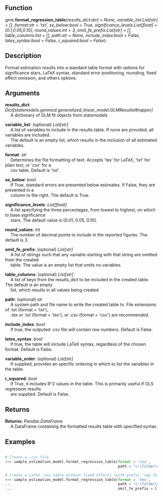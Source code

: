 ## Function
gme.**format_regression_table**(*results_dict:dict = None,
                             variable_list:List[str] = [],
                             format:str = 'txt',
                             se_below:bool = True,
                             significance_levels:List[float] = [0.1,0.05,0.10],
                             round_values:int = 3,
                             omit_fe_prefix:List[str] = [],
                             table_columns:list = [],
                             path:str = None,
                             include_index:bool = False,
                             latex_syntax:bool = False,
                             r_squared:bool = False*):

## Description
Format estimation results into a standard table format with options for significance stars, LaTeX syntax, standard error positioning, rounding, fixed effect omission, and others options.

## Arguments
**results_dict**: *Dict[statsmodels.genmod.generalized_linear_model.GLMResultsWrapper]*<br> 
 &emsp; A dictionary of GLM fit objects from statsmodels 

 **variable_list**: (optional) *List[str]*<br> 
 &emsp; A list of variables to include in the results table. If none are provided, all variables are included. <br> 
 &emsp; The default is an empty list, which results in the inclusion of all estimated variables.      

**format**: *str*<br> 
 &emsp; Determines the file formatting of text. Accepts 'tex' for LaTeX, 'txt' for plain text, or 'csv' for a <br> 
 &emsp; csv table. Default is 'txt'. 

**se_below**: *bool*<br> 
 &emsp; If True, standard errors are presented below estimates. If False, they are presented in a <br> 
 &emsp; column to the
right. The default is True. 

**significance_levels**: *List[float]*<br> 
 &emsp; A list specifying the three percentages, from lowest to highest, on which to base significance <br> 
 &emsp; stars. The default value is [0.01, 0.05, 0.10]. 

**round_values**: *int*<br> 
 &emsp; The number of decimal points to include in the reported figures. The default is 3. 

**omit_fe_prefix**: (optional) *List[str]*<br> 
 &emsp; A list of strings such that any variable starting with that string are omitted from the created <br> 
 &emsp; table. The value is an empty list that omits no variables.

**table_columns**: (optional) *List[str]*<br> 
 &emsp; A list of keys from the results_dict to be included in the created table. The default is an empty <br> 
 &emsp; list, which results in all values being created 

**path**: (optional) *str*<br> 
 &emsp; A system path and file name to write the created table to.  File extensions of .txt (format = 'txt'),<br> 
 &emsp; .tex or .txt (format = 'tex'), or .csv (format = 'csv') are recommended. 

**include_index**: *bool*<br> 
 &emsp; If true, the outputed .csv file will contain row numbers. Default is False. 

**latex_syntax**: *bool*<br> 
 &emsp; If true, the table will include LaTeX syntax, regardless of the chosen format. Default is False. 

**variable_order**: (optional) *List[str]*<br> 
 &emsp; If supplied, provides an specific ordering in which to list the variables in the table.

**r_squared**:  *bool*<br> 
 &emsp; If True, it includes R^2 values in the table. This is primarily useful if OLS regression results <br> 
 &emsp; are supplied. Default is False. 

## Returns
**Returns:** *Pandas.DataFrame*<br> 
 &emsp; A DataFrame containing the formatted results table with specified syntax. 

## Examples
```python

# Create a .csv file.
>>> sample_estimation_model.format_regression_table(format = 'csv',
                                                    path = "c:\folder\saved_results.csv")

# Create a LaTeX .tex table without fixed effects (with prefix 'imp_fe_' and 'exp_fe_')
>>> sample_estimation_model.format_regression_table(format = 'tex',
...                                                 path = "c:\folder\saved_results.tex",
...                                                 omit_fe_prefix = ['imp_fe_' , 'exp_fe_'])
```